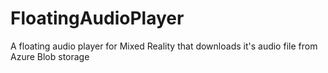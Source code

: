 # FloatingAudioPlayer
A floating audio player for Mixed Reality that downloads it's audio file from Azure Blob storage
